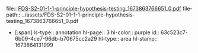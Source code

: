 file:: [FDS-S2-01-1-1-principle-hypothesis-testing_1673863766651_0.pdf](../assets/FDS-S2-01-1-1-principle-hypothesis-testing_1673863766651_0.pdf)
file-path:: ../assets/FDS-S2-01-1-1-principle-hypothesis-testing_1673863766651_0.pdf

- [:span]
  ls-type:: annotation
  hl-page:: 3
  hl-color:: purple
  id:: 63c523c7-6b09-4ce7-96db-b70675cc2a29
  hl-type:: area
  hl-stamp:: 1673864131999